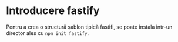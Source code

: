 # Introducere fastify

Pentru a crea o structură șablon tipică fastifi, se poate instala intr-un director ales cu `npm init fastify`.
